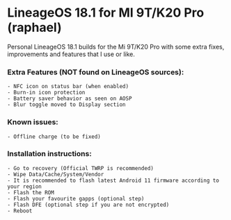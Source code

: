 # LineageOS 18.1 for MI 9T/K20 Pro (raphael)

Personal LineageOS 18.1 builds for the Mi 9T/K20 Pro with some extra fixes, improvements and features that I use or like.


### Extra Features (NOT found on LineageOS sources):
```
- NFC icon on status bar (when enabled)
- Burn-in icon protection
- Battery saver behavior as seen on AOSP
- Blur toggle moved to Display section
```

### Known issues:
```
- Offline charge (to be fixed)
```

### Installation instructions:
```
- Go to recovery (Official TWRP is recommended)
- Wipe Data/Cache/System/Vendor
- It is recommended to flash latest Android 11 firmware according to your region
- Flash the ROM
- Flash your favourite gapps (optional step)
- Flash DFE (optional step if you are not encrypted)
- Reboot
```

